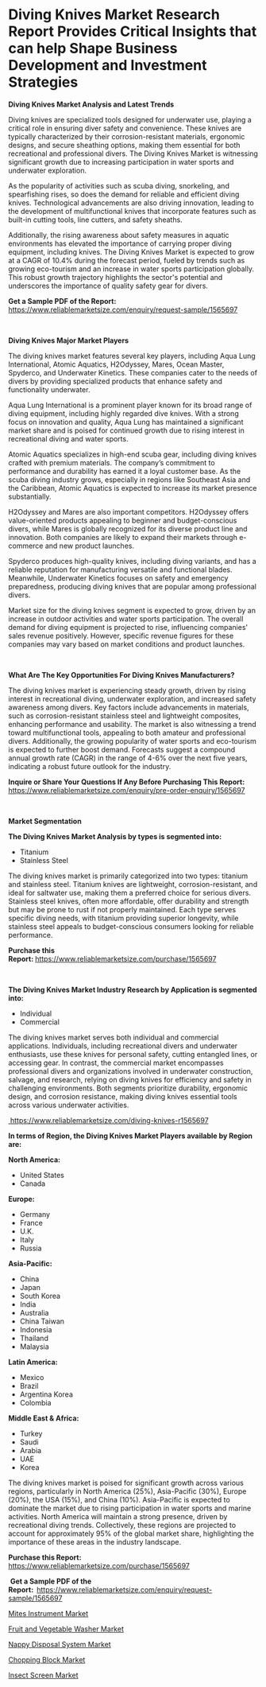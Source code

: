 <p><h1>Diving Knives Market Research Report Provides Critical Insights that can help Shape Business Development and Investment Strategies</h1></p><p><strong>Diving Knives Market Analysis and Latest Trends</strong></p>
<p><p>Diving knives are specialized tools designed for underwater use, playing a critical role in ensuring diver safety and convenience. These knives are typically characterized by their corrosion-resistant materials, ergonomic designs, and secure sheathing options, making them essential for both recreational and professional divers. The Diving Knives Market is witnessing significant growth due to increasing participation in water sports and underwater exploration. </p><p>As the popularity of activities such as scuba diving, snorkeling, and spearfishing rises, so does the demand for reliable and efficient diving knives. Technological advancements are also driving innovation, leading to the development of multifunctional knives that incorporate features such as built-in cutting tools, line cutters, and safety sheaths. </p><p>Additionally, the rising awareness about safety measures in aquatic environments has elevated the importance of carrying proper diving equipment, including knives. The Diving Knives Market is expected to grow at a CAGR of 10.4% during the forecast period, fueled by trends such as growing eco-tourism and an increase in water sports participation globally. This robust growth trajectory highlights the sector's potential and underscores the importance of quality safety gear for divers.</p></p>
<p><strong>Get a Sample PDF of the Report:&nbsp;</strong> <a href="https://www.reliablemarketsize.com/enquiry/request-sample/1565697?utm_campaign=1131&utm_medium=2&utm_source=Github&utm_content=ia&utm_term=04042025&utm_id=diving-knives">https://www.reliablemarketsize.com/enquiry/request-sample/1565697</a></p>
<p>&nbsp;</p>
<p><strong>Diving Knives Major Market Players</strong></p>
<p><p>The diving knives market features several key players, including Aqua Lung International, Atomic Aquatics, H2Odyssey, Mares, Ocean Master, Spyderco, and Underwater Kinetics. These companies cater to the needs of divers by providing specialized products that enhance safety and functionality underwater.</p><p>Aqua Lung International is a prominent player known for its broad range of diving equipment, including highly regarded dive knives. With a strong focus on innovation and quality, Aqua Lung has maintained a significant market share and is poised for continued growth due to rising interest in recreational diving and water sports.</p><p>Atomic Aquatics specializes in high-end scuba gear, including diving knives crafted with premium materials. The company’s commitment to performance and durability has earned it a loyal customer base. As the scuba diving industry grows, especially in regions like Southeast Asia and the Caribbean, Atomic Aquatics is expected to increase its market presence substantially.</p><p>H2Odyssey and Mares are also important competitors. H2Odyssey offers value-oriented products appealing to beginner and budget-conscious divers, while Mares is globally recognized for its diverse product line and innovation. Both companies are likely to expand their markets through e-commerce and new product launches.</p><p>Spyderco produces high-quality knives, including diving variants, and has a reliable reputation for manufacturing versatile and functional blades. Meanwhile, Underwater Kinetics focuses on safety and emergency preparedness, producing diving knives that are popular among professional divers.</p><p>Market size for the diving knives segment is expected to grow, driven by an increase in outdoor activities and water sports participation. The overall demand for diving equipment is projected to rise, influencing companies' sales revenue positively. However, specific revenue figures for these companies may vary based on market conditions and product launches.</p></p>
<p>&nbsp;</p>
<p><strong>What Are The Key Opportunities For Diving Knives Manufacturers?</strong></p>
<p><p>The diving knives market is experiencing steady growth, driven by rising interest in recreational diving, underwater exploration, and increased safety awareness among divers. Key factors include advancements in materials, such as corrosion-resistant stainless steel and lightweight composites, enhancing performance and usability. The market is also witnessing a trend toward multifunctional tools, appealing to both amateur and professional divers. Additionally, the growing popularity of water sports and eco-tourism is expected to further boost demand. Forecasts suggest a compound annual growth rate (CAGR) in the range of 4-6% over the next five years, indicating a robust future outlook for the industry.</p></p>
<p><strong>Inquire or Share Your Questions If Any Before Purchasing This Report:</strong> <a href="https://www.reliablemarketsize.com/enquiry/pre-order-enquiry/1565697?utm_campaign=1131&utm_medium=2&utm_source=Github&utm_content=ia&utm_term=04042025&utm_id=diving-knives">https://www.reliablemarketsize.com/enquiry/pre-order-enquiry/1565697</a></p>
<p>&nbsp;</p>
<p><strong>Market Segmentation</strong></p>
<p><strong>The Diving Knives Market Analysis by types is segmented into:</strong></p>
<p><ul><li>Titanium</li><li>Stainless Steel</li></ul></p>
<p><p>The diving knives market is primarily categorized into two types: titanium and stainless steel. Titanium knives are lightweight, corrosion-resistant, and ideal for saltwater use, making them a preferred choice for serious divers. Stainless steel knives, often more affordable, offer durability and strength but may be prone to rust if not properly maintained. Each type serves specific diving needs, with titanium providing superior longevity, while stainless steel appeals to budget-conscious consumers looking for reliable performance.</p></p>
<p><strong>Purchase this Report:&nbsp;</strong><a href="https://www.reliablemarketsize.com/purchase/1565697?utm_campaign=1131&utm_medium=2&utm_source=Github&utm_content=ia&utm_term=04042025&utm_id=diving-knives">https://www.reliablemarketsize.com/purchase/1565697</a></p>
<p>&nbsp;</p>
<p><strong>The Diving Knives Market Industry Research by Application is segmented into:</strong></p>
<p><ul><li>Individual</li><li>Commercial</li></ul></p>
<p><p>The diving knives market serves both individual and commercial applications. Individuals, including recreational divers and underwater enthusiasts, use these knives for personal safety, cutting entangled lines, or accessing gear. In contrast, the commercial market encompasses professional divers and organizations involved in underwater construction, salvage, and research, relying on diving knives for efficiency and safety in challenging environments. Both segments prioritize durability, ergonomic design, and corrosion resistance, making diving knives essential tools across various underwater activities.</p></p>
<p><a href="https://www.reliablemarketsize.com/diving-knives-r1565697?utm_campaign=1131&utm_medium=2&utm_source=Github&utm_content=ia&utm_term=04042025&utm_id=diving-knives">&nbsp;https://www.reliablemarketsize.com/diving-knives-r1565697</a></p>
<p><strong>In terms of Region, the Diving Knives Market Players available by Region are:</strong></p>
<p>
    <p> <strong> North America: </strong>
        <ul>
            <li>United States</li>
            <li>Canada</li>
        </ul>
        </p> 
    <p> <strong> Europe: </strong>
        <ul>
            <li>Germany</li>
            <li>France</li>
            <li>U.K.</li>
            <li>Italy</li>
            <li>Russia</li>
        </ul>
        </p> 
    <p> <strong> Asia-Pacific: </strong>
        <ul>
            <li>China</li>
            <li>Japan</li>
            <li>South Korea</li>
            <li>India</li>
            <li>Australia</li>
            <li>China Taiwan</li>
            <li>Indonesia</li>
            <li>Thailand</li>
            <li>Malaysia</li>
        </ul>
        </p> 
    <p> <strong> Latin America: </strong>
        <ul>
            <li>Mexico</li>
            <li>Brazil</li>
            <li>Argentina Korea</li>
            <li>Colombia</li>
        </ul>
        </p> 
    <p> <strong> Middle East & Africa: </strong>
        <ul>
            <li>Turkey</li>
            <li>Saudi</li>
            <li>Arabia</li>
            <li>UAE</li>
            <li>Korea</li>
        </ul>
    </p>
    </p>
<p><p>The diving knives market is poised for significant growth across various regions, particularly in North America (25%), Asia-Pacific (30%), Europe (20%), the USA (15%), and China (10%). Asia-Pacific is expected to dominate the market due to rising participation in water sports and marine activities. North America will maintain a strong presence, driven by recreational diving trends. Collectively, these regions are projected to account for approximately 95% of the global market share, highlighting the importance of these areas in the industry landscape.</p></p>
<p><strong>Purchase this Report: </strong><a href="https://www.reliablemarketsize.com/purchase/1565697?utm_campaign=1131&utm_medium=2&utm_source=Github&utm_content=ia&utm_term=04042025&utm_id=diving-knives">https://www.reliablemarketsize.com/purchase/1565697</a></p>
<p>&nbsp;<strong>Get a Sample PDF of the Report:&nbsp;&nbsp;</strong><a href="https://www.reliablemarketsize.com/enquiry/request-sample/1565697?utm_campaign=1131&utm_medium=2&utm_source=Github&utm_content=ia&utm_term=04042025&utm_id=diving-knives">https://www.reliablemarketsize.com/enquiry/request-sample/1565697</a></p>
<p><strong></strong></p>
<p><p><a href="https://github.com/dagnewopus/Market-Research-Report-List-1/blob/main/mites-instrument-market.md?utm_campaign=1131&utm_medium=2&utm_source=Github&utm_content=ia&utm_term=04042025&utm_id=diving-knives">Mites Instrument Market</a></p><p><a href="https://github.com/suebabuhai/Market-Research-Report-List-1/blob/main/fruit-and-vegetable-washer-market.md?utm_campaign=1131&utm_medium=2&utm_source=Github&utm_content=ia&utm_term=04042025&utm_id=diving-knives">Fruit and Vegetable Washer Market</a></p><p><a href="https://github.com/papnider/Market-Research-Report-List-1/blob/main/nappy-disposal-system-market.md?utm_campaign=1131&utm_medium=2&utm_source=Github&utm_content=ia&utm_term=04042025&utm_id=diving-knives">Nappy Disposal System Market</a></p><p><a href="https://github.com/naanaafranxu/Market-Research-Report-List-1/blob/main/chopping-block-market.md?utm_campaign=1131&utm_medium=2&utm_source=Github&utm_content=ia&utm_term=04042025&utm_id=diving-knives">Chopping Block Market</a></p><p><a href="https://github.com/nyanikumchu/Market-Research-Report-List-1/blob/main/insect-screen-market.md?utm_campaign=1131&utm_medium=2&utm_source=Github&utm_content=ia&utm_term=04042025&utm_id=diving-knives">Insect Screen Market</a></p></p>
